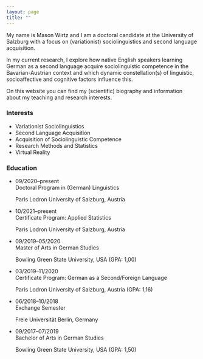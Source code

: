 ```yaml
---
layout: page
title: ""
---
```


My name is Mason Wirtz and I am a doctoral candidate at the University of Salzburg with a focus on (variationist) sociolinguistics and second language acquisition.

In my current research, I explore how native English speakers learning German as a second language acquire sociolinguistic competence in the Bavarian-Austrian context and which dynamic constellation(s) of linguistic, socioaffective and cognitive factors influence this. 

On this website you can find my (scientific) biography and information about my teaching and research interests.

<div class="cols-2">
<div class="col-left">
<h3>Interests</h3>
<ul class="ul-interests">
  <li>Variationist Sociolinguistics</li>
  <li>Second Language Acquisition</li>
  <li>Acquisition of Sociolinguistic Competence</li>
  <li>Research Methods and Statistics</li>
  <li>Virtual Reality</li>
</ul>
</div>
<div class="col-right">
<h3>Education</h3>
<ul class="ul-interests">
  <li>
    <div class="description">
      <p class="course">09/2020–present <br> Doctoral Program in (German) Linguistics</p>
      <p class="institution">Paris Lodron University of Salzburg, Austria</p>
    </div>
  </li>

  <li>
    <div class="description">
      <p class="course">10/2021–present <br> Certificate Program: Applied Statistics</p>
      <p class="institution">Paris Lodron University of Salzburg, Austria</p>
    </div>
  </li>

  <li>
    <div class="description">
      <p class="course">09/2019–05/2020 <br> Master of Arts in German Studies</p>
      <p class="institution">Bowling Green State University, USA (GPA: 1,00) </p>
    </div>
  </li>

   <li>
    <div class="description">
      <p class="course">03/2019–11/2020 <br> Certificate Program: German as a Second/Foreign Language</p>
      <p class="institution">Paris Lodron University of Salzburg, Austria (GPA: 1,16)</p>
    </div>
  </li>
  
   <li>
     <div class="description">
      <p class="course">06/2018–10/2018 <br> Exchange Semester</p>
      <p class="institution">Freie Universität Berlin, Germany</p>
    </div>
  </li>
  
  <li>
    <div class="description">
      <p class="course">09/2017–07/2019 <br> Bachelor of Arts in German Studies</p>
      <p class="institution">Bowling Green State University, USA (GPA: 1,50) </p>
    </div>
  </li>
 </ul>
 </div>
</div>
